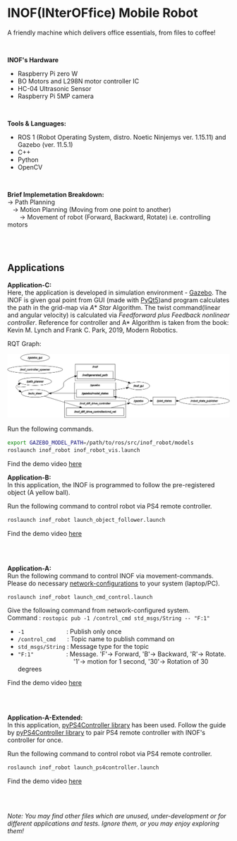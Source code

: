 # INOF(INterOFfice) Mobile Robot 
A friendly machine which delivers office essentials, from files to coffee! 

<br/>

**INOF's Hardware**
 - Raspberry Pi zero W
 - BO Motors and L298N motor controller IC
 - HC-04 Ultrasonic Sensor
 - Raspberry Pi 5MP camera
 
<br/>

**Tools & Languages:**
 - ROS 1 (Robot Operating System, distro. Noetic Ninjemys ver. 1.15.11) and Gazebo (ver. 11.5.1)
 - C++
 - Python
 - OpenCV

<br/>

**Brief Implemetation Breakdown:**
<br/>
&rarr; Path Planning <br/>
&nbsp;&nbsp;&nbsp;&rarr; Motion Planning (Moving from one point to another) <br/>
&nbsp;&nbsp;&nbsp;&nbsp;&nbsp;&nbsp;&nbsp;&rarr; Movement of robot (Forward, Backward, Rotate) i.e. controlling motors <br/>  

<br/><br/>
## Applications
**Application-C:** <br/>
Here, the application is developed in simulation environment - [Gazebo]. The INOF is given goal point from GUI (made with [PyQt5])and program calculates the path in the grid-map via *A** *Star* Algorithm. The twist command(linear and angular velocity) is calculated via *Feedforward plus Feedback nonlinear controller*. Reference for controller and A* Algorithm is taken from the book: Kevin M. Lynch and Frank C. Park, 2019, Modern Robotics.

RQT Graph:


![RQT Graph](https://github.com/vishwas393/inof_robot/blob/master/img/RQTGRAPH.jpg?raw=true "rqt_graph")


Run the following commands.
```sh
export GAZEBO_MODEL_PATH=/path/to/ros/src/inof_robot/models
roslaunch inof_robot inof_robot_vis.launch
```
Find the demo video [here](https://youtu.be/dZYOJQPXGXA)

**Application-B:** <br/>
In this application, the INOF is programmed to follow the pre-registered object (A yellow ball). 

Run the following command to control robot via PS4 remote controller. 
```sh
roslaunch inof_robot launch_object_follower.launch
```
Find the demo video [here](https://youtu.be/pgnShXFkE3s)

<br/>
<br/>



**Application-A:** <br/>
Run the following command to control INOF via movement-commands. Please do necessary [network-configurations] to your system (laptop/PC).
```sh
roslaunch inof_robot launch_cmd_control.launch
```
Give the following command from network-configured system.<br/>
Command : `rostopic pub -1 /control_cmd std_msgs/String -- "F:1"`
<br /> 
- `-1` &emsp;&emsp;&emsp;&emsp;&emsp;&emsp;&nbsp; : Publish only once
- `/control_cmd`     &emsp; &nbsp;: Topic name to publish command on
- `std_msgs/String` : Message type for the topic
- `"F:1"`&emsp;&ensp;&ensp;&ensp;&ensp;&ensp;&ensp;&ensp;&ensp; : Message. 'F'&rarr; Forward, 'B'&rarr; Backward, 'R'&rarr; Rotate.  
&ensp;&ensp;&ensp;&ensp;&ensp;&ensp;&ensp;&ensp;&ensp;&ensp;&ensp;&ensp;&ensp;&ensp;&ensp;&ensp;&ensp;&ensp;'1'&rarr; motion for 1 second, '30'&rarr; Rotation of 30 degrees

Find the demo video [here](https://youtu.be/pgnShXFkE3s)



<br/>
<br/>

**Application-A-Extended:** <br/>
In this application, [pyPS4Controller library] has been used. Follow the guide by [pyPS4Controller library] to pair PS4 remote controller with INOF's controller for once.

Run the following command to control robot via PS4 remote controller. 
```sh
roslaunch inof_robot launch_ps4controller.launch
```
Find the demo video [here](https://youtu.be/NiBOTVwJ394)



<br/>
<br/>


_Note: You may find other files which are unused, under-development or for different applications and tests. Ignore them, or you may enjoy exploring them!_


[network-configurations]: <http://wiki.ros.org/ROS/Tutorials/MultipleMachines>
[pyPS4Controller library]: <https://pypi.org/project/pyPS4Controller>
[PyQt5]: <https://pypi.org/project/PyQt5>
[Gazebo]: <http://gazebosim.org>

